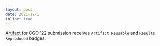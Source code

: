 ```yaml
---
layout: post
date: 2021-12-1
inline: true
---
```


[Artifact](https://zenodo.org/record/5703630) for CGO '22 submission receives `Artifact Reusable` and `Results Reproduced` badges.
